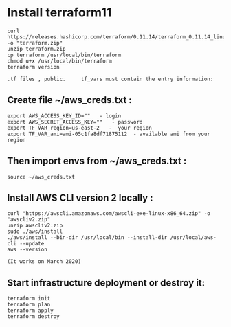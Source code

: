# Install terraform11


```
curl https://releases.hashicorp.com/terraform/0.11.14/terraform_0.11.14_linux_amd64.zip -o "terraform.zip"
unzip terraform.zip
cp terraform /usr/local/bin/terraform
chmod u+x /usr/local/bin/terraform
terraform version
```


```
.tf files , public.     tf_vars must contain the entry information:
```

## Create file ~/aws_creds.txt :

```
export AWS_ACCESS_KEY_ID=""   - login
export AWS_SECRET_ACCESS_KEY=""   - password
export TF_VAR_region=us-east-2   -  your region
export TF_VAR_ami=ami-05c1fa8df71875112  - available ami from your region
```


## Then import envs from ~/aws_creds.txt :

```
source ~/aws_creds.txt
```


## Install AWS CLI version 2 locally :

```
curl "https://awscli.amazonaws.com/awscli-exe-linux-x86_64.zip" -o "awscliv2.zip"
unzip awscliv2.zip
sudo ./aws/install
./aws/install --bin-dir /usr/local/bin --install-dir /usr/local/aws-cli --update
aws --version

(It works on March 2020)
```


## Start infrastructure deployment or destroy it:

```
terraform init
terraform plan
terraform apply
terraform destroy
```
